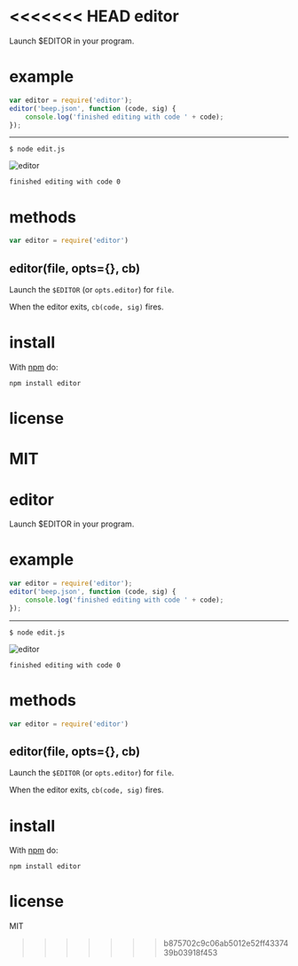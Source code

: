 <<<<<<< HEAD
editor
======

Launch $EDITOR in your program.

example
=======

``` js
var editor = require('editor');
editor('beep.json', function (code, sig) {
    console.log('finished editing with code ' + code);
});
```

***

```
$ node edit.js
```

![editor](http://substack.net/images/screenshots/editor.png)

```
finished editing with code 0
```

methods
=======

``` js
var editor = require('editor')
```

editor(file, opts={}, cb)
-------------------------

Launch the `$EDITOR` (or `opts.editor`) for `file`.

When the editor exits, `cb(code, sig)` fires.

install
=======

With [npm](http://npmjs.org) do:

```
npm install editor
```

license
=======

MIT
=======
editor
======

Launch $EDITOR in your program.

example
=======

``` js
var editor = require('editor');
editor('beep.json', function (code, sig) {
    console.log('finished editing with code ' + code);
});
```

***

```
$ node edit.js
```

![editor](http://substack.net/images/screenshots/editor.png)

```
finished editing with code 0
```

methods
=======

``` js
var editor = require('editor')
```

editor(file, opts={}, cb)
-------------------------

Launch the `$EDITOR` (or `opts.editor`) for `file`.

When the editor exits, `cb(code, sig)` fires.

install
=======

With [npm](http://npmjs.org) do:

```
npm install editor
```

license
=======

MIT
>>>>>>> b875702c9c06ab5012e52ff4337439b03918f453
